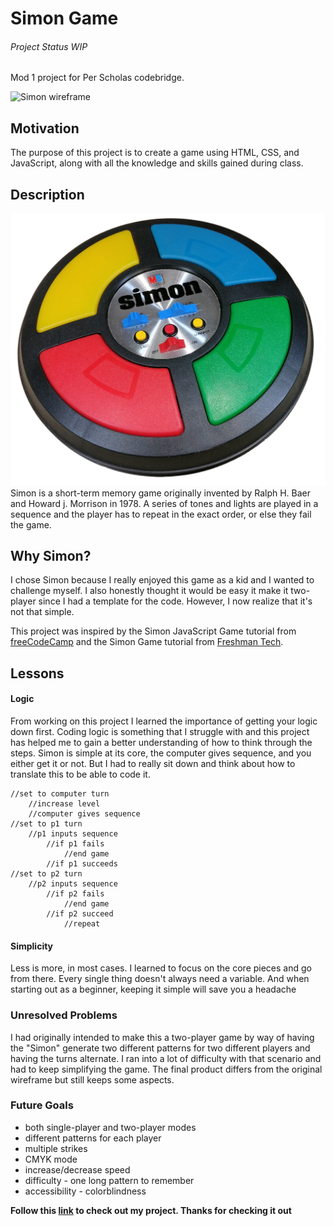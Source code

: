 # Simon Game
###### Project Status WIP
Mod 1 project for Per Scholas codebridge.

![Simon wireframe](simages/simon-wire.png "Wireframe for simon game")

## Motivation

The purpose of this project is to create a game using HTML, CSS, and JavaScript, along with all the knowledge and skills gained during class.

## Description
![Simon Game](images/Simon_Electronic_Game.jpg "Simon Game")
Simon is a short-term memory game originally invented by Ralph H. Baer and Howard j. Morrison in 1978. A series of tones and lights are played in a sequence and the player has to repeat in the exact order, or else they fail the game.

## Why Simon?

I chose Simon because I really enjoyed this game as a kid and I wanted to challenge myself. I also honestly thought it would be easy it make it two-player since I had a template for the code. However, I now realize that it's not that simple.

This project was inspired by the Simon JavaScript Game tutorial from [freeCodeCamp](https://www.freecodecamp.org/news/simon-javascript-game-tutorial/) and the Simon Game tutorial from [Freshman Tech](https://freshman.tech/simon-game/).

## Lessons

#### Logic
From working on this project I learned the importance of getting your logic down first. Coding logic is something that I struggle with and this project has helped me to gain a better understanding of how to think through the steps. Simon is simple at its core, the computer gives sequence, and you either get it or not. But I had to really sit down and think about how to translate this to be able to code it.

```JS
//set to computer turn
    //increase level
    //computer gives sequence
//set to p1 turn
    //p1 inputs sequence
        //if p1 fails
            //end game
        //if p1 succeeds
//set to p2 turn
    //p2 inputs sequence
        //if p2 fails
            //end game
        //if p2 succeed
            //repeat
```
#### Simplicity

Less is more, in most cases. I learned to focus on the core pieces and go from there. Every single thing doesn't always need a variable. And when starting out as a beginner, keeping it simple will save you a headache

### Unresolved Problems
I had originally intended to make this a two-player game by way of having the "Simon" generate two different patterns for two different players and having the turns alternate. I ran into a lot of difficulty with that scenario and had to keep simplifying the game. The final product differs from the original wireframe but still keeps some aspects.

### Future Goals
* both single-player and two-player modes
* different patterns for each player
* multiple strikes
* CMYK mode
* increase/decrease speed
* difficulty - one long pattern to remember
* accessibility - colorblindness

**Follow this [link](https://adamskristy.github.io/simon-says/) to check out my project. Thanks for checking it out**